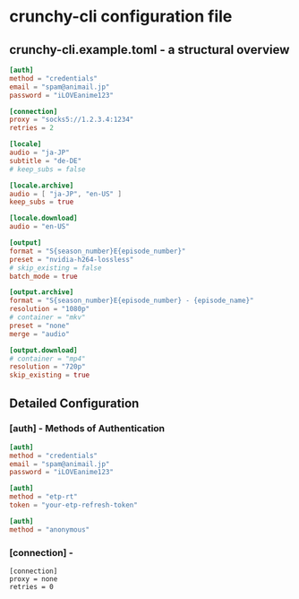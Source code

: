 # crunchy-cli configuration file

## crunchy-cli.example.toml - a structural overview

```toml
[auth]
method = "credentials"
email = "spam@animail.jp"
password = "iLOVEanime123"

[connection]
proxy = "socks5://1.2.3.4:1234"
retries = 2

[locale]
audio = "ja-JP"
subtitle = "de-DE"
# keep_subs = false

[locale.archive]
audio = [ "ja-JP", "en-US" ]
keep_subs = true

[locale.download]
audio = "en-US"

[output]
format = "S{season_number}E{episode_number}"
preset = "nvidia-h264-lossless"
# skip_existing = false
batch_mode = true

[output.archive]
format = "S{season_number}E{episode_number} - {episode_name}"
resolution = "1080p"
# container = "mkv"
preset = "none"
merge = "audio"

[output.download]
# container = "mp4"
resolution = "720p"
skip_existing = true
```


## Detailed Configuration

### [auth] - Methods of Authentication



```toml
[auth]
method = "credentials"
email = "spam@animail.jp"
password = "iLOVEanime123"
```

```toml
[auth]
method = "etp-rt"
token = "your-etp-refresh-token"
```

```toml
[auth]
method = "anonymous"
```


### [connection] - 

```
[connection]
proxy = none
retries = 0
```

